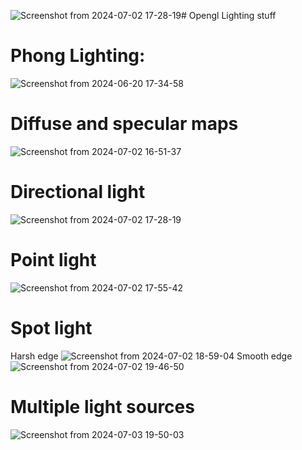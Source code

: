 ![Screenshot from 2024-07-02 17-28-19](https://github.com/Bowman7/GLLighting/assets/110030682/d7b5981c-3908-45b3-b29c-05824677e8aa)# Opengl Lighting stuff

# Phong Lighting:
![Screenshot from 2024-06-20 17-34-58](https://github.com/Bowman7/GLLighting/assets/110030682/d910a550-d3e4-4011-9567-78783801df8b)

# Diffuse and specular maps

![Screenshot from 2024-07-02 16-51-37](https://github.com/Bowman7/GLLighting/assets/110030682/adc178f2-62af-4a44-ad5d-e2f0a49524e2)

# Directional light
![Screenshot from 2024-07-02 17-28-19](https://github.com/Bowman7/GLLighting/assets/110030682/76cc26b6-6178-44b0-a0b4-de263795026b)

# Point light
![Screenshot from 2024-07-02 17-55-42](https://github.com/Bowman7/GLLighting/assets/110030682/810b8da2-610f-4380-a8be-6f13451a39ce)

# Spot light 
Harsh edge
![Screenshot from 2024-07-02 18-59-04](https://github.com/Bowman7/GLLighting/assets/110030682/0c92b28e-ee3d-455f-8597-5cfe6144520c)
Smooth edge
![Screenshot from 2024-07-02 19-46-50](https://github.com/Bowman7/GLLighting/assets/110030682/5a6c82cd-9740-43f4-a316-4f46c6bdddd0)

# Multiple light sources
![Screenshot from 2024-07-03 19-50-03](https://github.com/Bowman7/GLLighting/assets/110030682/2132075e-2a8b-482a-aeda-393514faed07)


